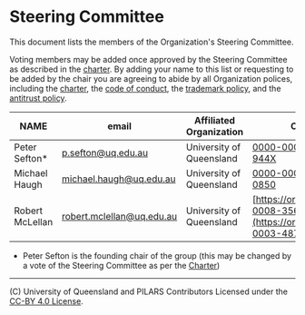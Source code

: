 # Steering Committee 

This document lists the members of the Organization's Steering Committee. 

Voting members may be added once approved by the Steering Committee as described in the [charter](./CHARTER.md). By adding your name to this list or requesting to be added by the chair you are agreeing to abide by all Organization polices, including the [charter](./CHARTER.md), the [code of conduct](./CODE-OF-CONDUCT.md), the [trademark policy](./TRADEMARKS.md), and the [antitrust policy](./ANTITRUST.md). 

| **NAME** | **email** | **Affiliated Organization** | **ORCiD** |
| ---      | ---       | ---                                    | ---       |
| Peter Sefton* | p.sefton@uq.edu.au   | University of Queensland | [0000-0002-3545-944X](https://orcid.org/0000-0002-3545-944X) |
| Michael Haugh| michael.haugh@uq.edu.au| University of Queensland| [0000-0003-4870-0850](https://orcid.org/0000-0003-4870-0850)|
| Robert McLellan | robert.mclellan@uq.edu.au | University of Queensland | [https://orcid.org/0009-0008-3564-4275](https://orcid.org/0000-0003-4870-0850)

* Peter Sefton is the founding chair of the group (this may be changed by a vote of the Steering Committee as per the [Charter](./charter.md))
---

(C) University of Queensland and PILARS Contributors
Licensed under the [CC-BY 4.0 License](https://creativecommons.org/licenses/by/4.0/).
